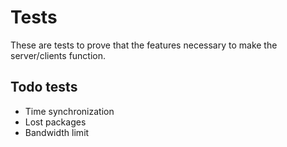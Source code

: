 # Tests
These are tests to prove that the features necessary to make the server/clients function.

## Todo tests
* Time synchronization
* Lost packages
* Bandwidth limit
